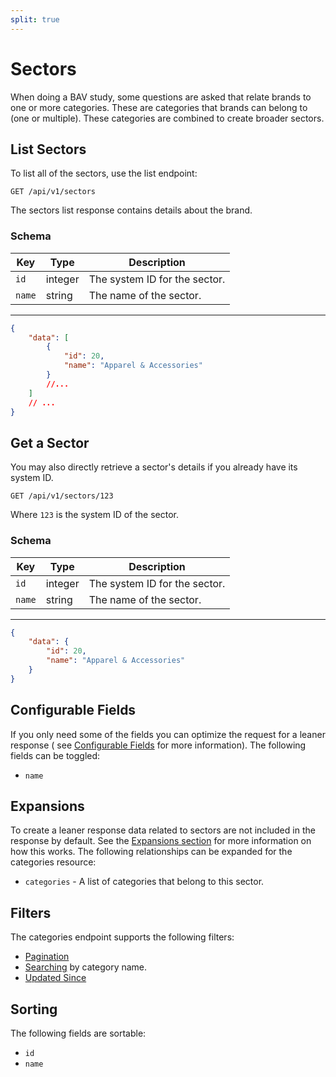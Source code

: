 ```yaml
---
split: true
---
```


# Sectors

When doing a BAV study, some questions are asked that relate brands to one or more categories. These are categories that
brands can belong to (one or multiple). These categories are combined to create broader sectors.

## List Sectors

To list all of the sectors, use the list endpoint:

```http request
GET /api/v1/sectors
```

The sectors list response contains details about the brand.

### Schema

| Key | Type | Description |
| --- | ---- | ----------- |
| `id` | integer | The system ID for the sector. |
| `name` | string | The name of the sector. |

---

```json
{
    "data": [
        {
            "id": 20,
            "name": "Apparel & Accessories"
        }
        //...
    ]
    // ...
}
```

## Get a Sector

You may also directly retrieve a sector's details if you already have its system ID.

```http request
GET /api/v1/sectors/123
```

Where `123` is the system ID of the sector.

### Schema

| Key | Type | Description |
| --- | ---- | ----------- |
| `id` | integer | The system ID for the sector. |
| `name` | string | The name of the sector. |

---

```json
{
    "data": {
        "id": 20,
        "name": "Apparel & Accessories"
    }
}
```

## Configurable Fields

If you only need some of the fields you can optimize the request for a leaner response (
see [Configurable Fields](../customizing/fields.md) for more information). The following fields can be toggled:

- `name`

## Expansions

To create a leaner response data related to sectors are not included in the response by default. See
the [Expansions section](../customizing/includes.md) for more information on how this works. The following relationships can be
expanded for the categories resource:

- `categories` - A list of categories that belong to this sector.

## Filters

The categories endpoint supports the following filters:

- [Pagination](../pagination.md)
- [Searching](../customizing/filters.md) by category name.
- [Updated Since](../customizing/filters.md)

## Sorting

The following fields are sortable:

- `id`
- `name`
